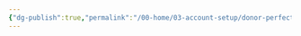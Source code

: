 ```yaml
---
{"dg-publish":true,"permalink":"/00-home/03-account-setup/donor-perfect/canada/post-setup-tasks/"}
---
```


